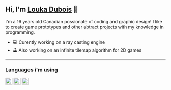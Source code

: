 ## Hi, I'm [Louka Dubois][twitter] 👋

I'm a 16 years old Canadian possionate of coding and graphic design!
I like to create game prototypes and other abtract projects with my knowledge in programming.

- 💻 Curently working on a ray casting engine
- 🕹 Also working on an infinite tilemap algorithm for 2D games

<hr />

### Languages i'm using

<img src="https://cdn.jsdelivr.net/gh/devicons/devicon/icons/lua/lua-original.svg" width="22px" alt="Lua" />
<img src="https://cdn.jsdelivr.net/gh/devicons/devicon/icons/javascript/javascript-original.svg" width="22px" />
<img src="https://cdn.jsdelivr.net/gh/devicons/devicon/icons/python/python-original.svg" width="22px" alt="Python"/>

[twitter]: https://twitter.com/louka_dubois
